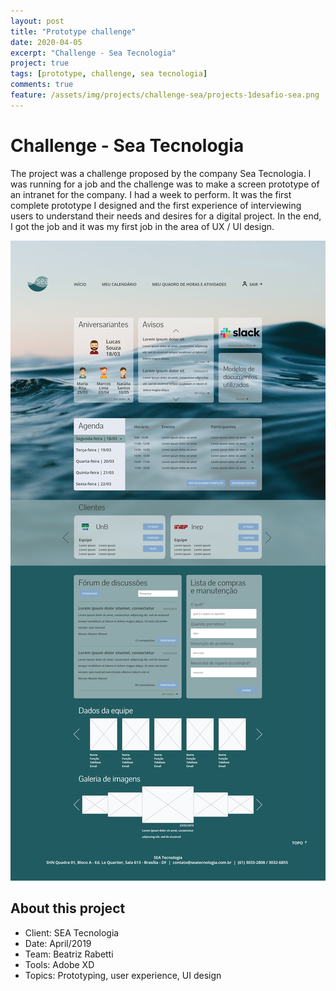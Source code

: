```yaml
---
layout: post
title: "Prototype challenge"
date: 2020-04-05
excerpt: "Challenge - Sea Tecnologia"
project: true
tags: [prototype, challenge, sea tecnologia]
comments: true
feature: /assets/img/projects/challenge-sea/projects-1desafio-sea.png
---
```


# Challenge - Sea Tecnologia

The project was a challenge proposed by the company Sea Tecnologia. I was running for a job and the challenge was to make a screen prototype of an intranet for the company. I had a week to perform. It was the first complete prototype I designed and the first experience of interviewing users to understand their needs and desires for a digital project. In the end, I got the job and it was my first job in the area of ​​UX / UI design.

![Moon Homepage](/assets/img/projects/challenge-sea/projects-desafio-sea.png) 

## About this project
* Client: SEA Tecnologia
* Date: April/2019
* Team: Beatriz Rabetti
* Tools: Adobe XD
* Topics: Prototyping, user experience, UI design